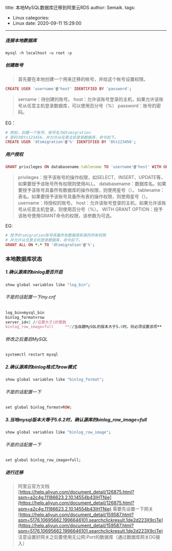 title: 本地MySQL数据库迁移到阿里云RDS
author: Semaik.
tags:
  - Linux
categories:
  - Linux
date: 2020-09-11 15:29:00
---
##### 连接本地数据库
```ruby
mysql -h localhost -u root -p
```

##### 创建账号
> 首先要在本地创建一个用来迁移的帐号，并给这个帐号设置权限。
```ruby
CREATE USER 'username'@'host' IDENTIFIED BY 'password';
```
> sername：待创建的账号。
> host：允许该账号登录的主机，如果允许该账号从任意主机登录数据库，可以使用百分号（%）
> password：账号的密码。 

EG：
```ruby
# 例如，创建一个账号，账号名为dtsmigration
# 密码为Dts123456，并允许从任意主机登录数据库，命令如下。
CREATE USER 'dtsmigration'@'%' IDENTIFIED BY 'Dts123456';
```

##### 用户授权
```ruby
GRANT privileges ON databasename.tablename TO 'username'@'host' WITH GRANT OPTION;
```
>privileges：授予该账号的操作权限，如SELECT、INSERT、UPDATE等，如果要授予该账号所有权限则使用ALL。
databasename：数据库名。如果要授予该账号具备所有数据库的操作权限，则使用星号（）。
tablename：表名。如果要授予该账号具备所有表的操作权限，则使用星号（）。
username：待授权的账号。
host：允许该账号登录的主机，如果允许该账号从任意主机登录，则使用百分号（%）。
>WITH GRANT OPTION：授予该账号使用GRANT命令的权限，该参数为可选。
   
EG:
```ruby
# 授予dtsmigration账号具备所有数据库和表的所有权限
# 并允许从任意主机登录数据库，命令如下。
GRANT ALL ON *.* TO 'dtsmigration'@'%';
```
   
### 本地数据库状态
##### 1.确认源库的binlog是否开启
```ruby
show global variables like "log_bin";
```
###### 不是的话配置一下my.cnf
```ruby
log_bin=mysql_bin
binlog_format=row
server_id=2 //设置大于1的整数
binlog_row_image=full     **//当自建MySQL的版本大于5.6时，则必须设置该项**
```
###### 修改之后重启MySQL
```ruby
systemctl restart mysql
```
##### 2.确认源库的binlog格式为row模式
```ruby
show global variables like "binlog_format";
```
###### 不是的话配置一下
```ruby
set global binlog_format=ROW;
```
##### 3.当地mysql版本大等于5.6.2时，确认源库的binlog_row_image=full
```ruby
show global variables like "binlog_row_image";
```
###### 不是的话配置一下
```ruby
set global binlog_row_image=full;
```
##### 进行迁移
>阿里云官方文档
[https://help.aliyun.com/document_detail/126875.html?spm=a2c4g.11186623.2.10.14554b43IHTNie](https://help.aliyun.com/document_detail/126875.html?spm=a2c4g.11186623.2.10.14554b43IHTNie)
需要先设置一下网关
[https://help.aliyun.com/document_detail/159587.html?spm=5176.10695662.1996646101.searchclickresult.1de2d223X9cjTe](https://help.aliyun.com/document_detail/159587.html?spm=5176.10695662.1996646101.searchclickresult.1de2d223X9cjTe)
注意设置好网关之后要使用无公网:Port的数据库（通过数据库网关DG接入）


